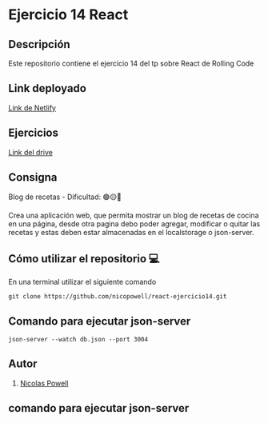 # Ejercicio 14 React

## Descripción

Este repositorio contiene el ejercicio 14 del tp sobre React de Rolling Code

## Link deployado
[Link de Netlify](https://nicopowell-react-ejercicio14.netlify.app/)

## Ejercicios
[Link del drive](https://docs.google.com/document/d/1yFK09NIwbUug5p0M_q1ESPXH4xaCS9sNqzYEOehxoJc/edit)

## Consigna

Blog de recetas - Dificultad:  🟢🟡🔴

Crea una aplicación web, que permita mostrar un blog de recetas de cocina en una página, desde otra pagina debo poder agregar, modificar o quitar las recetas y estas deben estar almacenadas en el localstorage o json-server.


## Cómo utilizar el repositorio 💻

En una terminal utilizar el siguiente comando


```
git clone https://github.com/nicopowell/react-ejercicio14.git
```
## Comando para ejecutar json-server
```
json-server --watch db.json --port 3004
```
## Autor

1. [Nicolas Powell](https://github.com/nicopowell)

## comando para ejecutar json-server